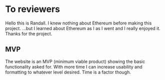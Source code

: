 # To reviewers

Hello this is Randall.  I knew nothing about Ethereum before making this project.
  ...but I learned about Ethereum as I as I went and I really enjoyed it.  Thanks for the project.

## MVP
The website is an MVP (minimum viable product) showing the basic functionality asked for.  With more time I can increase usability and formatting to whatever level desired.  Time is a factor though.   
